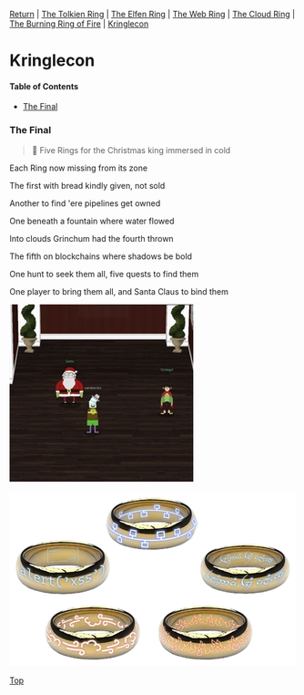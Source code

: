 [Return](https://github.com/visionthex/SANS2022-Holiday-Hack-Challange/blob/main/README.md) | [The Tolkien Ring](https://github.com/visionthex/SANS2022-Holiday-Hack-Challange/blob/main/Chapters/TheTolkienRing.md) | [The Elfen Ring](https://github.com/visionthex/SANS2022-Holiday-Hack-Challange/blob/main/Chapters/TheElfenRing.md) | [The Web Ring](#suricata) | [The Cloud Ring](#suricata) | [The Burning Ring of Fire](#suricata) | [Kringlecon](https://github.com/visionthex/SANS2022-Holiday-Hack-Challange/blob/main/Chapters/Kringlecon.md)

<h1 id="top">Kringlecon</h3>

#### Table of Contents

- [The Final](#final)

<h3 id="final">The Final</h3>

> :memo: Five Rings for the Christmas king immersed in cold

Each Ring now missing from its zone

The first with bread kindly given, not sold

Another to find 'ere pipelines get owned

One beneath a fountain where water flowed

Into clouds Grinchum had the fourth thrown

The fifth on blockchains where shadows be bold

One hunt to seek them all, five quests to find them

One player to bring them all, and Santa Claus to bind them

![image1](https://github.com/visionthex/SANS2022-Holiday-Hack-Challange/blob/main/Images/KringleconImages/image1.jpg "Inside the Castle")

![image2](https://github.com/visionthex/SANS2022-Holiday-Hack-Challange/blob/main/Images/KringleconImages/image2.png "The Five Rings")

[Top](#top)
